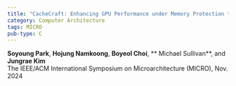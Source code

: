 ```yaml
---
title: "CacheCraft: Enhancing GPU Performance under Memory Protection through Reconstructed Caching"
category: Computer Architecture
tags: MICRO
pub-type: C
---
```


**Soyoung Park**, **Hojung Namkoong**, **Boyeol Choi**, ** Michael Sullivan**, and **Jungrae Kim** <br>
The IEEE/ACM International Symposium on Microarchitecture (MICRO), Nov. 2024
